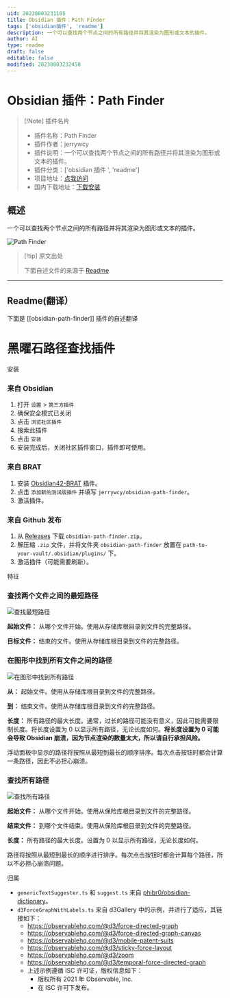 ```yaml
---
uid: 20230803231105
title: Obsidian 插件：Path Finder
tags: ['obsidian插件', 'readme']
description: 一个可以查找两个节点之间的所有路径并将其渲染为图形或文本的插件。
author: AI
type: readme
draft: false
editable: false
modified: 20230803232458
---
```


# Obsidian 插件：Path Finder

> [!Note] 插件名片
> - 插件名称：Path Finder
> - 插件作者：jerrywcy
> - 插件说明：一个可以查找两个节点之间的所有路径并将其渲染为图形或文本的插件。
> - 插件分类：['obsidian 插件 ', 'readme']
> - 项目地址：[点我访问](https://github.com/jerrywcy/obsidian-path-finder)
> - 国内下载地址：[下载安装](https://pkmer.cn/products/plugin/pluginMarket/?obsidian-path-finder)

## 概述

一个可以查找两个节点之间的所有路径并将其渲染为图形或文本的插件。

![Path Finder](https://cdn.pkmer.cn/covers/obsidian-path-finder_new.gif!pkmer)

> [!tip] 原文出处
>
>下面自述文件的来源于 [Readme](https://ghproxy.net/https://raw.githubusercontent.com/jerrywcy/obsidian-path-finder/master/README.md)
>

---

## Readme(翻译）

下面是 [[obsidian-path-finder]] 插件的自述翻译

# 黑曜石路径查找插件

安装

### 来自 Obsidian

1. 打开 `设置` > `第三方插件`
2. 确保安全模式已关闭
3. 点击 `浏览社区插件`
4. 搜索此插件
5. 点击 `安装`
6. 安装完成后，关闭社区插件窗口，插件即可使用。

### 来自 BRAT

1. 安装 [Obsidian42-BRAT](https://github.com/TfTHacker/obsidian42-brat) 插件。
2. 点击 `添加新的测试版插件` 并填写 `jerrywcy/obsidian-path-finder`。
3. 激活插件。

### 来自 Github 发布

1. 从 [Releases](https://github.com/jerrywcy/obsidian-path-finder/releases) 下载 `obsidian-path-finder.zip`。
2. 解压缩 `.zip` 文件，并将文件夹 `obsidian-path-finder` 放置在 `path-to-your-vault/.obsidian/plugins/` 下。
3. 激活插件（可能需要刷新）。

特征

### 查找两个文件之间的最短路径

![查找最短路径](assets/find-shortest-path.gif)

**起始文件：** 从哪个文件开始。使用从存储库根目录到文件的完整路径。

**目标文件：** 结束的文件。使用从存储库根目录到文件的完整路径。

### 在图形中找到所有文件之间的路径

![在图形中找到所有路径](assets/find-all-paths-as-graph.gif)

**从：** 起始文件。使用从存储库根目录到文件的完整路径。

**到：** 结束文件。使用从存储库根目录到文件的完整路径。

**长度：** 所有路径的最大长度。通常，过长的路径可能没有意义，因此可能需要限制长度。将长度设置为 0 以显示所有路径，无论长度如何。**将长度设置为 0 可能会导致 Obsidian 崩溃，因为节点渲染的数量太大，所以请自行承担风险。**

浮动面板中显示的路径将按照从最短到最长的顺序排序。每次点击按钮时都会计算一条路径，因此不必担心崩溃。

### 查找所有路径

![查找所有路径](assets/find-all-paths.gif)

**起始文件：** 从哪个文件开始。使用从保险库根目录到文件的完整路径。

**结束文件：** 到哪个文件结束。使用从保险库根目录到文件的完整路径。

**长度：** 所有路径的最大长度。设置为 0 以显示所有路径，无论长度如何。

路径将按照从最短到最长的顺序进行排序。每次点击按钮时都会计算每个路径，所以不必担心崩溃问题。

归属

- `genericTextSuggester.ts` 和 `suggest.ts` 来自 [phibr0/obsidian-dictionary](https://github.com/phibr0/obsidian-dictionary)。
- `d3ForceGraphWithLabels.ts` 来自 d3Gallery 中的示例，并进行了适应，其链接如下：
    - <https://observablehq.com/@d3/force-directed-graph>
    - <https://observablehq.com/@d3/force-directed-graph-canvas>
    - <https://observablehq.com/@d3/mobile-patent-suits>
    - <https://observablehq.com/@d3/sticky-force-layout>
    - <https://observablehq.com/@d3/zoom>
    - <https://observablehq.com/@d3/temporal-force-directed-graph>
    - 上述示例遵循 ISC 许可证，版权信息如下：
        - 版权所有 2021 年 Observable, Inc.
        - 在 ISC 许可下发布。



